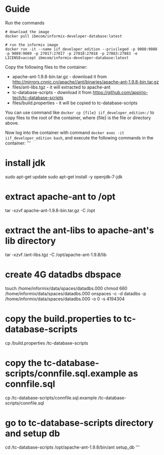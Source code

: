 # Guide

Run the commands 
```
# download the image
docker pull ibmcom/informix-developer-database:latest

# run the informix image
docker run -it --name iif_developer_edition --privileged -p 9088:9088 -p 9089:9089 -p 27017:27017 -p 27018:27018 -p 27883:27883 -e LICENSE=accept ibmcom/informix-developer-database:latest
```

Copy the following files to the container:
* apache-ant-1.9.8-bin.tar.gz - download it from http://mirrors.cnnic.cn/apache//ant/binaries/apache-ant-1.9.8-bin.tar.gz
* files/ant-libs.tgz - it will extracted to apache-ant
* tc-database-scripts - download it from https://github.com/appirio-tech/tc-database-scripts
* files/build.properties - it will be copied to tc-database-scripts

You can use command like `docker cp {file} iif_developer_edition:/` to copy files to the root of the container, where {file} is the file or directory above.

Now log into the container with command `docker exec -it iif_developer_edition bash`, and execute the following commands in the container:
'''
# install jdk
sudo apt-get update
sudo apt-get install -y openjdk-7-jdk

# extract apache-ant to /opt
tar -xzvf apache-ant-1.9.8-bin.tar.gz -C /opt

# extract the ant-libs to apache-ant's lib directory
tar -xzvf /ant-libs.tgz -C /opt/apache-ant-1.9.8/lib

# create 4G datadbs dbspace
touch /home/informix/data/spaces/datadbs.000
chmod 660 /home/informix/data/spaces/datadbs.000
onspaces -c -d datadbs -p /home/informix/data/spaces/datadbs.000 -o 0 -s 4194304

# copy the build.properties to tc-database-scripts
cp /build.properties /tc-database-scripts

# copy the tc-database-scripts/connfile.sql.example as connfile.sql
cp /tc-database-scripts/connfile.sql.example /tc-database-scripts/connfile.sql

# go to tc-database-scripts directory and setup db
cd /tc-database-scripts
/opt/apache-ant-1.9.8/bin/ant setup_db
'''
